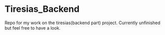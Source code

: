 # Tiresias_Backend
Repo for my work on the tiresias(backend part) project. Currently unfinished but feel free to have a look.
